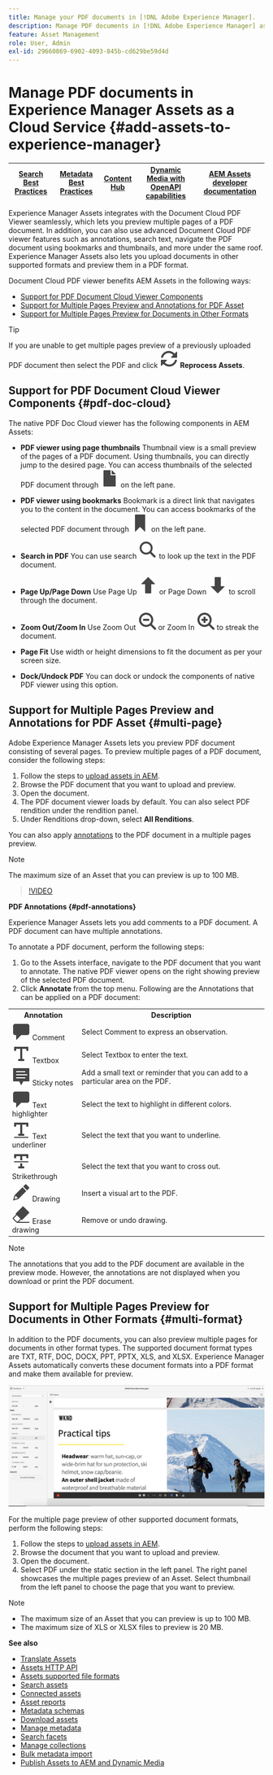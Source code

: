 ```yaml
---
title: Manage your PDF documents in [!DNL Adobe Experience Manager].
description: Manage PDF documents in [!DNL Adobe Experience Manager] as a [!DNL Cloud Service].
feature: Asset Management
role: User, Admin
exl-id: 29660869-6902-4093-845b-cd629be59d4d
---
```

# Manage PDF documents in Experience Manager Assets as a Cloud Service {#add-assets-to-experience-manager}

| [Search Best Practices](/help/assets/search-best-practices.md) |[Metadata Best Practices](/help/assets/metadata-best-practices.md)|[Content Hub](/help/assets/product-overview.md)|[Dynamic Media with OpenAPI capabilities](/help/assets/dynamic-media-open-apis-overview.md)|[AEM Assets developer documentation](https://developer.adobe.com/experience-cloud/experience-manager-apis/)|
| ------------- | --------------------------- |---------|----|-----|

Experience Manager Assets integrates with the Document Cloud PDF Viewer seamlessly, which lets you preview multiple pages of a PDF document. In addition, you can also use advanced Document Cloud PDF viewer features such as annotations, search text, navigate the PDF document using bookmarks and thumbnails, and more under the same roof. Experience Manager Assets also lets you upload documents in other supported formats and preview them in a PDF format.

Document Cloud PDF viewer benefits AEM Assets in the following ways:

* [Support for PDF Document Cloud Viewer Components](#pdf-doc-cloud)
* [Support for Multiple Pages Preview and Annotations for PDF Asset](#multi-page)
* [Support for Multiple Pages Preview for Documents in Other Formats](#multi-format)

>[!TIP]
>
> If you are unable to get multiple pages preview of a previously uploaded PDF document then select the PDF and click ![Reprocess](/help/assets/assets/Reprocess.svg) **Reprocess Assets**.

## Support for PDF Document Cloud Viewer Components {#pdf-doc-cloud}

The native PDF Doc Cloud viewer has the following components in AEM Assets:

* **PDF viewer using page thumbnails** Thumbnail view is a small preview of the pages of a PDF document. Using thumbnails, you can directly jump to the desired page. You can access thumbnails of the selected PDF document through ![thumbnail](/help/assets/assets/thumbnail.svg) on the left pane.

* **PDF viewer using bookmarks** Bookmark is a direct link that navigates you to the content in the document. You can access bookmarks of the selected PDF document through ![bookmark](/help/assets/assets/bookmark.svg) on the left pane.

* **Search in PDF** You can use search ![search](/help/assets/assets/Search.svg) to look up the text in the PDF document.

* **Page Up/Page Down** Use Page Up ![Page Up](/help/assets/assets/ArrowUp.svg) or Page Down ![Page Down](/help/assets/assets/ArrowDown.svg) to scroll through the document.

* **Zoom Out/Zoom In** Use Zoom Out ![Zoom Out](/help/assets/assets/Zoom-out.svg) or Zoom In ![Zoom In](/help/assets/assets/zoom-in.svg) to streak the document.

* **Page Fit** Use width or height dimensions to fit the document as per your screen size. 

* **Dock/Undock PDF** You can dock or undock the components of native PDF viewer using this option.

## Support for Multiple Pages Preview and Annotations for PDF Asset {#multi-page}

Adobe Experience Manager Assets lets you preview PDF document consisting of several pages. To preview multiple pages of a PDF document, consider the following steps:

1.  Follow the steps to [upload assets in AEM](https://experienceleague.adobe.com/docs/experience-manager-cloud-service/content/assets/manage/add-assets.html?lang=en).
1.  Browse the PDF document that you want to upload and preview.
1.  Open the document.
1.  The PDF document viewer loads by default. You can also select PDF rendition under the rendition panel.
1.  Under Renditions drop-down, select **All Renditions**.

You can also apply [annotations](#pdf-annotations) to the PDF document in a multiple pages preview.

>[!NOTE]
>
> The maximum size of an Asset that you can preview is up to 100 MB.

>[!VIDEO](https://video.tv.adobe.com/v/3409355)

<!--
![Multi-page Preview](/help/assets/assets/multi-page.png)
-->

**PDF Annotations {#pdf-annotations}** 

Experience Manager Assets lets you add comments to a PDF document. A PDF document can have multiple annotations. 

To annotate a PDF document, perform the following steps:

1.  Go to the Assets interface, navigate to the PDF document that you want to annotate. The native PDF viewer opens on the right showing preview of the selected PDF document.
1.  Click **Annotate** from the top menu.
Following are the Annotations that can be applied on a PDF document:

<table>
        <tr>
             <th> Annotation </th>
            <th> Description </th>
        </tr>
        <tr>
           <td> <img src="/help/assets/assets/Comment.svg"> Comment </td>
            <td> Select Comment to express an observation. </td>
        </tr>
        <tr>
            <td> <img src="/help/assets/assets/Text.svg"> Textbox </td>
            <td> Select Textbox to enter the text. </td>
        </tr>
        <tr>
            <td> <img src="/help/assets/assets/Note.svg"> Sticky notes </td>
            <td> Add a small text or reminder that you can add to a particular area on the PDF. </td>
        </tr>
        <tr>
            <td> <img src="/help/assets/assets/Comment.svg"> Text highlighter </td>
            <td> Select the text to highlight in different colors. </td>
        </tr>
        <tr>
            <td> <img src="/help/assets/assets/TextUnderline.svg"> Text underliner </td>
            <td> Select the text that you want to underline. </td>
        </tr>
        <tr>
            <td> <img src="/help/assets/assets/TextStrikethrough.svg"> Strikethrough </td>
            <td> Select the text that you want to cross out. </td>
        </tr>
        <tr>
            <td> <img src="/help/assets/assets/Draw.svg"> Drawing </td>
            <td> Insert a visual art to the PDF. </td>
        </tr>
        <tr>
            <td> <img src="/help/assets/assets/Erase.svg"> Erase drawing </td>
             <td> Remove or undo drawing. </td>
        </tr>
    </table>

>[!NOTE]
>
>The annotations that you add to the PDF document are available in the preview mode. However, the annotations are not displayed when you download or print the PDF document. 

## Support for Multiple Pages Preview for Documents in Other Formats {#multi-format}

In addition to the PDF documents, you can also preview multiple pages for documents in other format types. The supported document format types are TXT, RTF, DOC, DOCX, PPT, PPTX, XLS, and XLSX. Experience Manager Assets automatically converts these document formats into a PDF format and make them available for preview.

![Multi-page Preview of Documents in Other Formats](/help/assets/assets/multi-page-other-formats.png)

For the multiple page preview of other supported document formats, perform the following steps:

1.  Follow the steps to [upload assets in AEM](https://experienceleague.adobe.com/docs/experience-manager-cloud-service/content/assets/manage/add-assets.html?lang=en).
1.  Browse the document that you want to upload and preview.
1.  Open the document.
1.  Select PDF under the static section in the left panel. The right panel showcases the multiple pages preview of an Asset. Select thumbnail from the left panel to choose the page that you want to preview.

>[!NOTE]
>
> * The maximum size of an Asset that you can preview is up to 100 MB.
> * The maximum size of XLS or XLSX files to preview is 20 MB.

**See also**

* [Translate Assets](translate-assets.md)
* [Assets HTTP API](mac-api-assets.md)
* [Assets supported file formats](file-format-support.md)
* [Search assets](search-assets.md)
* [Connected assets](use-assets-across-connected-assets-instances.md)
* [Asset reports](asset-reports.md)
* [Metadata schemas](metadata-schemas.md)
* [Download assets](download-assets-from-aem.md)
* [Manage metadata](manage-metadata.md)
* [Search facets](search-facets.md)
* [Manage collections](manage-collections.md)
* [Bulk metadata import](metadata-import-export.md)
* [Publish Assets to AEM and Dynamic Media](/help/assets/publish-assets-to-aem-and-dm.md)
